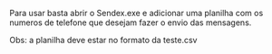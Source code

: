 Para usar basta abrir o Sendex.exe e adicionar uma planilha com os numeros de telefone que desejam fazer o envio das mensagens.

Obs: a planilha deve estar no formato da teste.csv
